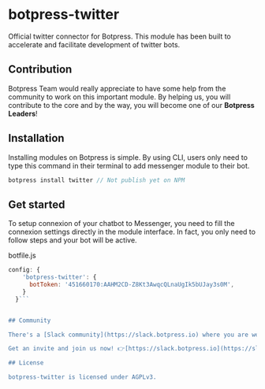 # botpress-twitter

Official twitter connector for Botpress. This module has been built to accelerate and facilitate development of twitter bots.

## Contribution

Botpress Team would really appreciate to have some help from the community to work on this important module. By helping us, you will contribute to the core and by the way, you will become one of our **Botpress Leaders**!

## Installation

Installing modules on Botpress is simple. By using CLI, users only need to type this command in their terminal to add messenger module to their bot.

```js
botpress install twitter // Not publish yet on NPM
```

## Get started

To setup connexion of your chatbot to Messenger, you need to fill the connexion settings directly in the module interface. In fact, you only need to follow  steps and your bot will be active.

botfile.js
```js
config: {
    'botpress-twitter': {
      botToken: '451660170:AAHM2CD-Z8Kt3AwqcQLnaUgIk5bUJay3s0M',
    }
  }```


## Community

There's a [Slack community](https://slack.botpress.io) where you are welcome to join us, ask any question and even help others.

Get an invite and join us now! 👉[https://slack.botpress.io](https://slack.botpress.io)

## License

botpress-twitter is licensed under AGPLv3.
